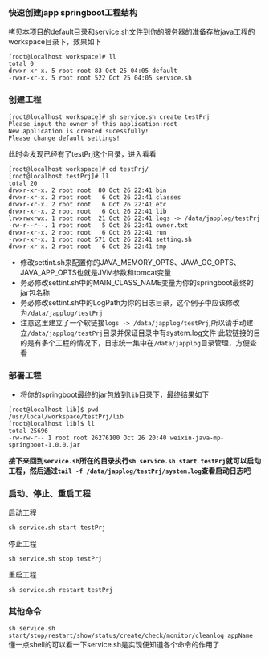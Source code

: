 ### 快速创建japp springboot工程结构
拷贝本项目的default目录和service.sh文件到你的服务器的准备存放java工程的workspace目录下，效果如下
```
[root@localhost workspace]# ll
total 0
drwxr-xr-x. 5 root root 83 Oct 25 04:05 default
-rwxr-xr-x. 5 root root 522 Oct 25 04:05 service.sh
```
### 创建工程
```
[root@localhost workspace]# sh service.sh create testPrj
Please input the owner of this application:root
New application is created sucessfully!
Please change default settings!
```
此时会发现已经有了testPrj这个目录，进入看看
```
[root@localhost workspace]# cd testPrj/
[root@localhost testPrj]# ll
total 20
drwxr-xr-x. 2 root root  80 Oct 26 22:41 bin
drwxr-xr-x. 2 root root   6 Oct 26 22:41 classes
drwxr-xr-x. 2 root root   6 Oct 26 22:41 etc
drwxr-xr-x. 2 root root   6 Oct 26 22:41 lib
lrwxrwxrwx. 1 root root  21 Oct 26 22:41 logs -> /data/japplog/testPrj
-rw-r--r--. 1 root root   5 Oct 26 22:41 owner.txt
drwxr-xr-x. 2 root root   6 Oct 26 22:41 run
-rwxr-xr-x. 1 root root 571 Oct 26 22:41 setting.sh
drwxr-xr-x. 2 root root   6 Oct 26 22:41 tmp
```
* 修改settint.sh来配置你的JAVA_MEMORY_OPTS、JAVA_GC_OPTS、JAVA_APP_OPTS也就是JVM参数和tomcat变量
* 务必修改settint.sh中的MAIN_CLASS_NAME变量为你的springboot最终的jar包名称
* 务必修改settint.sh中的LogPath为你的日志目录，这个例子中应该修改为`/data/japplog/testPrj`
* 注意这里建立了一个软链接`logs -> /data/japplog/testPrj`,所以请手动建立`/data/japplog/testPrj`目录并保证目录中有system.log文件
此软链接的目的是有多个工程的情况下，日志统一集中在`/data/japplog`目录管理，方便查看

### 部署工程
* 将你的springboot最终的jar包放到`lib`目录下，最终结果如下
```
[root@localhost lib]$ pwd
/usr/local/workspace/testPrj/lib
[root@localhost lib]$ ll
total 25696
-rw-rw-r-- 1 root root 26276100 Oct 26 20:40 weixin-java-mp-springboot-1.0.0.jar
```
**接下来回到`service.sh`所在的目录执行`sh service.sh start testPrj`就可以启动工程，然后通过`tail -f /data/japplog/testPrj/system.log`查看启动日志吧**

### 启动、停止、重启工程
启动工程
```
sh service.sh start testPrj
```
停止工程
```
sh service.sh stop testPrj
```
重启工程
```
sh service.sh restart testPrj
```

### 其他命令
`sh service.sh start/stop/restart/show/status/create/check/monitor/cleanlog appName`
懂一点shell的可以看一下service.sh是实现便知道各个命令的作用了
